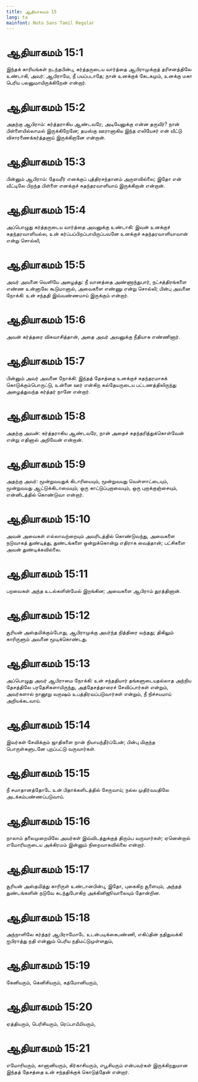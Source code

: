 ```yaml
---
title: ஆதியாகமம் 15
lang: ta
mainfont: Noto Sans Tamil Regular
---
```


# ஆதியாகமம் 15:1

இந்தக் காரியங்கள் நடந்தபின்பு, கர்த்தருடைய வார்த்தை ஆபிராமுக்குத் தரிசனத்திலே உண்டாகி, அவர்: ஆபிராமே, நீ பயப்படாதே; நான் உனக்குக் கேடகமும், உனக்கு மகா பெரிய பலனுமாயிருக்கிறேன் என்றார்.

# ஆதியாகமம் 15:2

அதற்கு ஆபிராம்: கர்த்தராகிய ஆண்டவரே, அடியேனுக்கு என்ன தருவீர்? நான் பிள்ளையில்லாமல் இருக்கிறேனே; தமஸ்கு ஊரானாகிய இந்த எலியேசர் என் வீட்டு விசாரணைக்கர்த்தனாய் இருக்கிறானே என்றான்.

# ஆதியாகமம் 15:3

பின்னும் ஆபிராம்: தேவரீர் எனக்குப் புத்திரசந்தானம் அருளவில்லை; இதோ என் வீட்டிலே பிறந்த பிள்ளை எனக்குச் சுதந்தரவாளியாய் இருக்கிறான் என்றான்.

# ஆதியாகமம் 15:4

அப்பொழுது கர்த்தருடைய வார்த்தை அவனுக்கு உண்டாகி: இவன் உனக்குச் சுதந்தரவாளியல்ல, உன் கர்ப்பப்பிறப்பாயிருப்பவனே உனக்குச் சுதந்தரவாளியாவான் என்று சொல்லி,

# ஆதியாகமம் 15:5

அவர் அவனை வெளியே அழைத்து: நீ வானத்தை அண்ணாந்துபார், நட்சத்திரங்களை எண்ண உன்னாலே கூடுமானால், அவைகளை எண்ணு என்று சொல்லி; பின்பு அவனை நோக்கி: உன் சந்ததி இவ்வண்ணமாய் இருக்கும் என்றார்.

# ஆதியாகமம் 15:6

அவன் கர்த்தரை விசுவாசித்தான், அதை அவர் அவனுக்கு நீதியாக எண்ணினார்.

# ஆதியாகமம் 15:7

பின்னும் அவர் அவனை நோக்கி: இந்தத் தேசத்தை உனக்குச் சுதந்தரமாகக் கொடுக்கும்பொருட்டு, உன்னை ஊர் என்கிற கல்தேயருடைய பட்டணத்திலிருந்து அழைத்துவந்த கர்த்தர் நானே என்றார்.

# ஆதியாகமம் 15:8

அதற்கு அவன்: கர்த்தராகிய ஆண்டவரே, நான் அதைச் சுதந்தரித்துக்கொள்வேன் என்று எதினால் அறிவேன் என்றான்.

# ஆதியாகமம் 15:9

அதற்கு அவர்: மூன்றுவயதுக் கிடாரியையும், மூன்றுவயது வெள்ளாட்டையும், மூன்றுவயது ஆட்டுக்கிடாவையும், ஒரு காட்டுப்புறாவையும், ஒரு புறாக்குஞ்சையும், என்னிடத்தில் கொண்டுவா என்றார்.

# ஆதியாகமம் 15:10

அவன் அவைகள் எல்லாவற்றையும் அவரிடத்தில் கொண்டுவந்து, அவைகளை நடுவாகத் துண்டித்து, துண்டங்களை ஒன்றுக்கொன்று எதிராக வைத்தான்; பட்சிகளை அவன் துண்டிக்கவில்லை.

# ஆதியாகமம் 15:11

பறவைகள் அந்த உடல்களின்மேல் இறங்கின; அவைகளை ஆபிராம் துரத்தினான்.

# ஆதியாகமம் 15:12

சூரியன் அஸ்தமிக்கும்போது, ஆபிராமுக்கு அயர்ந்த நித்திரை வந்தது; திகிலும் காரிருளும் அவனை மூடிக்கொண்டது.

# ஆதியாகமம் 15:13

அப்பொழுது அவர் ஆபிராமை நோக்கி: உன் சந்ததியார் தங்களுடையதல்லாத அந்நிய தேசத்திலே பரதேசிகளாயிருந்து, அத்தேசத்தாரைச் சேவிப்பார்கள் என்றும், அவர்களால் நானூறு வருஷம் உபத்திரவப்படுவார்கள் என்றும், நீ நிச்சயமாய் அறியக்கடவாய்.

# ஆதியாகமம் 15:14

இவர்கள் சேவிக்கும் ஜாதிகளை நான் நியாயந்தீர்ப்பேன்; பின்பு மிகுந்த பொருள்களுடனே புறப்பட்டு வருவார்கள்.

# ஆதியாகமம் 15:15

நீ சமாதானத்தோடே உன் பிதாக்களிடத்தில் சேருவாய்; நல்ல முதிர்வயதிலே அடக்கம்பண்ணப்படுவாய்.

# ஆதியாகமம் 15:16

நாலாம் தலைமுறையிலே அவர்கள் இவ்விடத்துக்குத் திரும்ப வருவார்கள்; ஏனென்றால் எமோரியருடைய அக்கிரமம் இன்னும் நிறைவாகவில்லை என்றார்.

# ஆதியாகமம் 15:17

சூரியன் அஸ்தமித்து காரிருள் உண்டானபின்பு, இதோ, புகைகிற சூளையும், அந்தத் துண்டங்களின் நடுவே கடந்துபோகிற அக்கினிஜூவாலையும் தோன்றின.

# ஆதியாகமம் 15:18

அந்நாளிலே கர்த்தர் ஆபிராமோடே உடன்படிக்கைபண்ணி, எகிப்தின் நதிதுவக்கி ஐபிராத்து நதி என்னும் பெரிய நதிமட்டுமுள்ளதும்,

# ஆதியாகமம் 15:19

கேனியரும், கெனிசியரும், கத்மோனியரும்,

# ஆதியாகமம் 15:20

ஏத்தியரும், பெரிசியரும், ரெப்பாயீமியரும்,

# ஆதியாகமம் 15:21

எமோரியரும், கானானியரும், கிர்காசியரும், எபூசியரும் என்பவர்கள் இருக்கிறதுமான இந்தத் தேசத்தை உன் சந்ததிக்குக் கொடுத்தேன் என்றார்.

